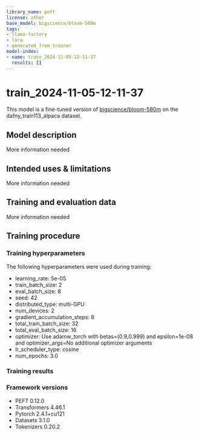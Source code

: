```yaml
---
library_name: peft
license: other
base_model: bigscience/bloom-560m
tags:
- llama-factory
- lora
- generated_from_trainer
model-index:
- name: train_2024-11-05-12-11-37
  results: []
---
```


<!-- This model card has been generated automatically according to the information the Trainer had access to. You
should probably proofread and complete it, then remove this comment. -->

# train_2024-11-05-12-11-37

This model is a fine-tuned version of [bigscience/bloom-560m](https://huggingface.co/bigscience/bloom-560m) on the dafny_train113_alpaca dataset.

## Model description

More information needed

## Intended uses & limitations

More information needed

## Training and evaluation data

More information needed

## Training procedure

### Training hyperparameters

The following hyperparameters were used during training:
- learning_rate: 5e-05
- train_batch_size: 2
- eval_batch_size: 8
- seed: 42
- distributed_type: multi-GPU
- num_devices: 2
- gradient_accumulation_steps: 8
- total_train_batch_size: 32
- total_eval_batch_size: 16
- optimizer: Use adamw_torch with betas=(0.9,0.999) and epsilon=1e-08 and optimizer_args=No additional optimizer arguments
- lr_scheduler_type: cosine
- num_epochs: 3.0

### Training results



### Framework versions

- PEFT 0.12.0
- Transformers 4.46.1
- Pytorch 2.4.1+cu121
- Datasets 3.1.0
- Tokenizers 0.20.2